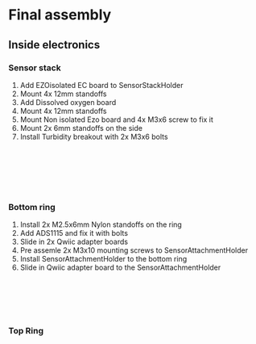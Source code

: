 # Final assembly

## Inside electronics

### Sensor stack

1. Add EZOisolated EC board to SensorStackHolder
2. Mount 4x 12mm standoffs
3. Add Dissolved oxygen board
4. Mount 4x 12mm standoffs
5. Mount Non isolated Ezo board and 4x  M3x6 screw to fix it
6. Mount 2x 6mm standoffs on the side
7. Install Turbidity breakout with 2x M3x6 bolts

<div>

<figure><img src="../.gitbook/assets/PXL_20240712_063016798.jpg" alt=""><figcaption></figcaption></figure>

 

<figure><img src="../.gitbook/assets/PXL_20240712_063023200.jpg" alt=""><figcaption></figcaption></figure>

</div>

<div>

<figure><img src="../.gitbook/assets/PXL_20240712_063843707.jpg" alt=""><figcaption></figcaption></figure>

 

<figure><img src="../.gitbook/assets/PXL_20240712_064022791.jpg" alt=""><figcaption></figcaption></figure>

</div>

<div>

<figure><img src="../.gitbook/assets/PXL_20240712_064247006.jpg" alt=""><figcaption></figcaption></figure>

 

<figure><img src="../.gitbook/assets/PXL_20240712_064441210.jpg" alt=""><figcaption></figcaption></figure>

</div>

<figure><img src="../.gitbook/assets/PXL_20240712_064541162.jpg" alt=""><figcaption></figcaption></figure>

### Bottom ring

1. Install 2x M2.5x6mm Nylon standoffs on the ring
2. Add ADS1115 and fix it with bolts
3. Slide in 2x Qwiic adapter boards
4. Pre assemle 2x M3x10 mounting screws to SensorAttachmentHolder
5. Install SensorAttachmentHolder to the bottom ring
6. Slide in Qwiic adapter board to the SensorAttachmentHolder

<div>

<figure><img src="../.gitbook/assets/PXL_20240712_065338825.jpg" alt=""><figcaption></figcaption></figure>

 

<figure><img src="../.gitbook/assets/PXL_20240712_065429225.jpg" alt=""><figcaption></figcaption></figure>

</div>

<div>

<figure><img src="../.gitbook/assets/PXL_20240712_065532363.jpg" alt=""><figcaption></figcaption></figure>

 

<figure><img src="../.gitbook/assets/PXL_20240712_070009734.jpg" alt=""><figcaption></figcaption></figure>

</div>

<div>

<figure><img src="../.gitbook/assets/PXL_20240712_070223336.jpg" alt=""><figcaption></figcaption></figure>

 

<figure><img src="../.gitbook/assets/PXL_20240712_070658466.jpg" alt=""><figcaption></figcaption></figure>

</div>











###

###

### Top Ring







